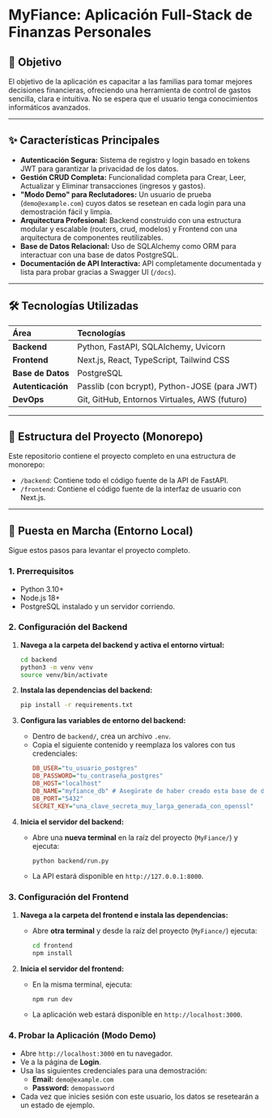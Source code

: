 # MyFiance: Aplicación Full-Stack de Finanzas Personales

## 🎯 Objetivo
El objetivo de la aplicación es capacitar a las familias para tomar mejores decisiones financieras, ofreciendo una herramienta de control de gastos sencilla, clara e intuitiva. No se espera que el usuario tenga conocimientos informáticos avanzados.


---
## ✨ Características Principales

* **Autenticación Segura:** Sistema de registro y login basado en tokens JWT para garantizar la privacidad de los datos.
* **Gestión CRUD Completa:** Funcionalidad completa para Crear, Leer, Actualizar y Eliminar transacciones (ingresos y gastos).
* **"Modo Demo" para Reclutadores:** Un usuario de prueba (`demo@example.com`) cuyos datos se resetean en cada login para una demostración fácil y limpia.
* **Arquitectura Profesional:** Backend construido con una estructura modular y escalable (routers, crud, modelos) y Frontend con una arquitectura de componentes reutilizables.
* **Base de Datos Relacional:** Uso de SQLAlchemy como ORM para interactuar con una base de datos PostgreSQL.
* **Documentación de API Interactiva:** API completamente documentada y lista para probar gracias a Swagger UI (`/docs`).

---
## 🛠️ Tecnologías Utilizadas

| Área          | Tecnologías                                       |
| :------------ | :------------------------------------------------ |
| **Backend** | Python, FastAPI, SQLAlchemy, Uvicorn              |
| **Frontend** | Next.js, React, TypeScript, Tailwind CSS          |
| **Base de Datos** | PostgreSQL                                        |
| **Autenticación** | Passlib (con bcrypt), Python-JOSE (para JWT)      |
| **DevOps** | Git, GitHub, Entornos Virtuales, AWS (futuro)     |

---
## 📂 Estructura del Proyecto (Monorepo)
Este repositorio contiene el proyecto completo en una estructura de monorepo:
* `/backend`: Contiene todo el código fuente de la API de FastAPI.
* `/frontend`: Contiene el código fuente de la interfaz de usuario con Next.js.

---
## 🚀 Puesta en Marcha (Entorno Local)

Sigue estos pasos para levantar el proyecto completo.

### **1. Prerrequisitos**
* Python 3.10+
* Node.js 18+
* PostgreSQL instalado y un servidor corriendo.

### **2. Configuración del Backend**

1.  **Navega a la carpeta del backend y activa el entorno virtual:**
    ```bash
    cd backend
    python3 -m venv venv
    source venv/bin/activate
    ```

2.  **Instala las dependencias del backend:**
    ```bash
    pip install -r requirements.txt
    ```

3.  **Configura las variables de entorno del backend:**
    * Dentro de `backend/`, crea un archivo `.env`.
    * Copia el siguiente contenido y reemplaza los valores con tus credenciales:
        ```ini
        DB_USER="tu_usuario_postgres"
        DB_PASSWORD="tu_contraseña_postgres"
        DB_HOST="localhost"
        DB_NAME="myfiance_db" # Asegúrate de haber creado esta base de datos
        DB_PORT="5432"
        SECRET_KEY="una_clave_secreta_muy_larga_generada_con_openssl"
        ```

4.  **Inicia el servidor del backend:**
    * Abre una **nueva terminal** en la raíz del proyecto (`MyFiance/`) y ejecuta:
        ```bash
        python backend/run.py
        ```
    * La API estará disponible en `http://127.0.0.1:8000`.

### **3. Configuración del Frontend**

1.  **Navega a la carpeta del frontend e instala las dependencias:**
    * Abre **otra terminal** y desde la raíz del proyecto (`MyFiance/`) ejecuta:
        ```bash
        cd frontend
        npm install
        ```

2.  **Inicia el servidor del frontend:**
    * En la misma terminal, ejecuta:
        ```bash
        npm run dev
        ```
    * La aplicación web estará disponible en `http://localhost:3000`.

### **4. Probar la Aplicación (Modo Demo)**
* Abre `http://localhost:3000` en tu navegador.
* Ve a la página de **Login**.
* Usa las siguientes credenciales para una demostración:
    * **Email:** `demo@example.com`
    * **Password:** `demopassword`
* Cada vez que inicies sesión con este usuario, los datos se resetearán a un estado de ejemplo.
